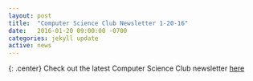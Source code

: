 ```yaml
---
layout: post
title:  "Computer Science Club Newsletter 1-20-16"
date:   2016-01-20 09:00:00 -0700
categories: jekyll update
active: news
---
```


{: .center}
Check out the latest Computer Science Club newsletter [here](http://csclub.sbcc.edu/newsletters/1-20-16newsletter.html)
